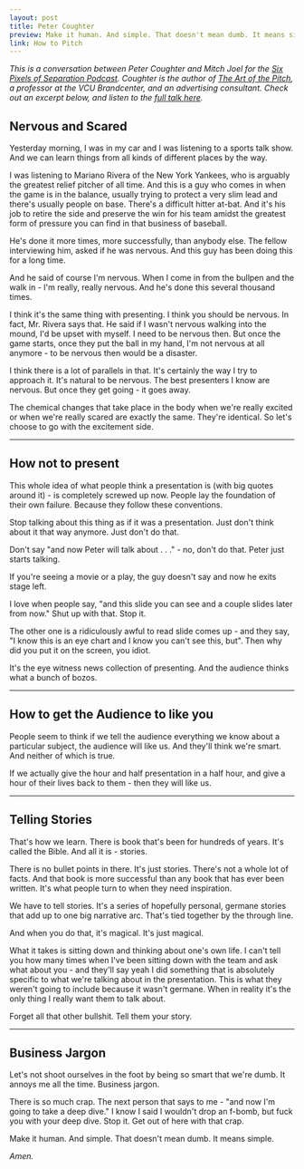 ```yaml
---
layout: post
title: Peter Coughter
preview: Make it human. And simple. That doesn't mean dumb. It means simple.
link: How to Pitch   
---
```


*This is a conversation between Peter Coughter and Mitch Joel for the [Six Pixels of Separation Podcast](http://www.twistimage.com/podcast/). Coughter is the author of [The Art of the Pitch](http://www.amazon.com/The-Art-Pitch-Persuasion-Presentation/dp/0230120512), a professor at the VCU Brandcenter, and an advertising consultant. Check out an excerpt below, and listen to the [full talk here](http://www.twistimage.com/podcast/archives/spos-376---better-pitching-principles-with-peter-coughter/).* 

## Nervous and Scared

Yesterday morning, I was in my car and I was listening to a sports talk show. And we can learn things from all kinds of different places by the way. 

I was listening to Mariano Rivera of the New York Yankees, who is arguably the greatest relief pitcher of all time. And this is a guy who comes in when the game is in the balance, usually trying to protect a very slim lead and there's usually people on base. There's a difficult hitter at-bat. And it's his job to retire the side and preserve the win for his team amidst the greatest form of pressure you can find in that business of baseball. 

He's done it more times, more successfully, than anybody else. The fellow interviewing him, asked if he was nervous. And this guy has been doing this for a long time. 

And he said of course I'm nervous. When I come in from the bullpen and the walk in - I'm really, really nervous. And he's done this several thousand times. 

I think it's the same thing with presenting. I think you should be nervous. In fact, Mr. Rivera says that. He said if I wasn't nervous walking into the mound, I'd be upset with myself. I need to be nervous then. But once the game starts, once they put the ball in my hand, I'm not nervous at all anymore - to be nervous then would be a disaster. 

I think there is a lot of parallels in that. It's certainly the way I try to approach it. It's natural to be nervous. The best presenters I know are nervous. But once they get going - it goes away. 

The chemical changes that take place in the body when we're really excited or when we're really scared are exactly the same. They're identical. So let's choose to go with the excitement side. 

* * *

## How not to present

This whole idea of what people think a presentation is (with big quotes around it) - is completely screwed up now. People lay the foundation of their own failure. Because they follow these conventions. 

Stop talking about this thing as if it was a presentation. Just don't think about it that way anymore. Just don't do that. 

Don't say "and now Peter will talk about . . ." - no, don't do that. Peter just starts talking. 

If you're seeing a movie or a play, the guy doesn't say and now he exits stage left. 

I love when people say, "and this slide you can see and a couple slides later from now." Shut up with that. Stop it. 

The other one is a ridiculously awful to read slide comes up - and they say, "I know this is an eye chart and I know you can't see this, but". Then why did you put it on the screen, you idiot. 

It's the eye witness news collection of presenting. And the audience thinks what a  bunch of bozos. 

* * * 

## How to get the Audience to like you

People seem to think if we tell the audience everything we know about a particular subject, the audience will like us. And they'll think we're smart. And neither of which is true.

If we actually give the hour and half presentation in a half  hour, and give a hour of their lives back to them - then they will like us.  

* * * 

## Telling Stories 

That's how we learn. There is book that's been for hundreds of years. It's called the Bible. And all it is - stories. 

There is no bullet points in there. It's just stories. There's not a whole lot of facts. And that book is more successful than any book that has ever been written. It's what people turn to when they need inspiration. 

We have to tell stories. It's a series of hopefully personal, germane stories that add up to one big narrative arc. That's tied together by the through line. 

And when you do that, it's magical. It's just magical. 

What it takes is sitting down and thinking about one's own life. I can't tell you how many times when I've been sitting down with the team and ask what about you - and they'll say yeah I did something that is absolutely specific to what we're talking about in the presentation. This is what they weren't going to include because it wasn't germane. When in reality it's the only thing I really want them to talk about. 

Forget all that other bullshit. Tell them your story. 

* * * 

## Business Jargon

Let's not shoot ourselves in the foot by being so smart that we're dumb. It annoys me all the time. Business jargon. 

There is so much crap. The next person that says to me - "and now I'm going to take a deep dive." I know I said I wouldn't drop an f-bomb, but fuck you with your deep dive. Stop it. Get out of here with that crap. 

Make it human. And simple. That doesn't mean dumb. It means simple. 

*Amen.* 








